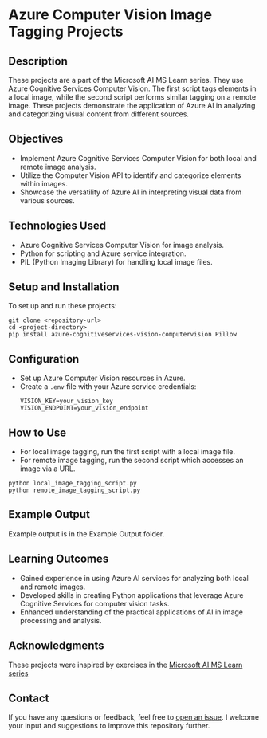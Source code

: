 # Azure Computer Vision Image Tagging Projects

## Description
These projects are a part of the Microsoft AI MS Learn series. They use Azure Cognitive Services Computer Vision. The first script tags elements in a local image, while the second script performs similar tagging on a remote image. These projects demonstrate the application of Azure AI in analyzing and categorizing visual content from different sources.

## Objectives
- Implement Azure Cognitive Services Computer Vision for both local and remote image analysis.
- Utilize the Computer Vision API to identify and categorize elements within images.
- Showcase the versatility of Azure AI in interpreting visual data from various sources.

## Technologies Used
- Azure Cognitive Services Computer Vision for image analysis.
- Python for scripting and Azure service integration.
- PIL (Python Imaging Library) for handling local image files.

## Setup and Installation
To set up and run these projects:

```
git clone <repository-url>
cd <project-directory>
pip install azure-cognitiveservices-vision-computervision Pillow
```

## Configuration
- Set up Azure Computer Vision resources in Azure.
- Create a `.env` file with your Azure service credentials:
  ```
  VISION_KEY=your_vision_key
  VISION_ENDPOINT=your_vision_endpoint
  ```

## How to Use
- For local image tagging, run the first script with a local image file.
- For remote image tagging, run the second script which accesses an image via a URL.

```
python local_image_tagging_script.py
python remote_image_tagging_script.py
```

## Example Output
Example output is in the Example Output folder.

## Learning Outcomes
- Gained experience in using Azure AI services for analyzing both local and remote images.
- Developed skills in creating Python applications that leverage Azure Cognitive Services for computer vision tasks.
- Enhanced understanding of the practical applications of AI in image processing and analysis.

## Acknowledgments
These projects were inspired by exercises in the [Microsoft AI MS Learn series](https://learn.microsoft.com/en-us/training/)


## Contact

If you have any questions or feedback, feel free to [open an issue](https://github.com/b8234/Azure-AI-Projects/issues/new). I welcome your input and suggestions to improve this repository further.

